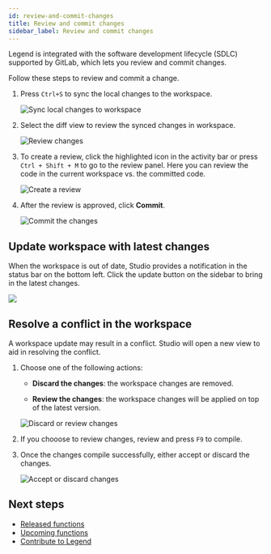 ```yaml
---
id: review-and-commit-changes
title: Review and commit changes
sidebar_label: Review and commit changes
---
```


Legend is integrated with the software development lifecycle (SDLC) supported by GitLab, which lets you review and commit changes.

Follow these steps to review and commit a change.

1. Press `Ctrl+S` to sync the local changes to the workspace.

    ![Sync local changes to workspace](../assets/sync-local-changes.JPG)

2. Select the diff view to review the synced changes in workspace.

    ![Review changes](../assets/review-changes.JPG)

3. To create a review, click the highlighted icon in the activity bar or press `Ctrl + Shift + M` to go to the review panel. Here you can review the code in the current workspace vs. the committed code.

    ![Create a review](../assets/create-review.JPG)

4. After the review is approved, click **Commit**.

    ![Commit the changes](../assets/commit-changes.JPG)

## Update workspace with latest changes

When the workspace is out of date, Studio provides a notification in the status bar on the bottom left. Click the update button on the sidebar to bring in the latest changes.

![](../assets/sdlc_step5.JPG)

## Resolve a conflict in the workspace

A workspace update may result in a conflict. Studio will open a new view to aid in resolving the conflict.  

1. Choose one of the following actions:

    - **Discard the changes**: the workspace changes are removed.

    - **Review the changes**: the workspace changes will be applied on top of the latest version.

    ![Discard or review changes](../assets/discard-or-remove-changes.JPG)

2. If you chooose to review changes, review and press `F9` to compile.

3. Once the changes compile successfully, either accept or discard the changes.

    ![Accept or discard changes](../assets/accept-or-discard-changes.JPG)

## Next steps

- [Released functions](released-functions.md)
- [Upcoming functions](upcoming-functions.md)
- [Contribute to Legend](contribute-to-legend.md)
